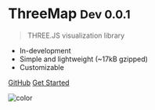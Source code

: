 # ThreeMap <small>Dev 0.0.1</small>

> THREE.JS visualization library

* In-development
* Simple and lightweight (~17kB gzipped)
* Customizable


[GitHub](https://github.com/areknawo/ThreeMap)
[Get Started](/README.md)
<!-- background color -->

![color](#3F3F3F)